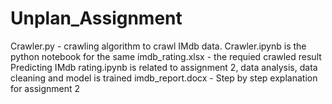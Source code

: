 # Unplan_Assignment

Crawler.py - crawling algorithm to crawl IMdb data. Crawler.ipynb is the python notebook for the same
imdb_rating.xlsx - the requied crawled result
Predicting IMdb rating.ipynb is related to assignment 2, data analysis, data cleaning and model is trained
imdb_report.docx - Step by step explanation for assignment 2
